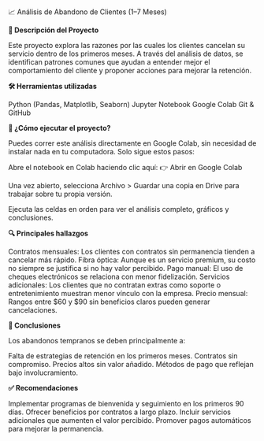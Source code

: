 📈 Análisis de Abandono de Clientes (1–7 Meses)



**🧾 Descripción del Proyecto**

Este proyecto explora las razones por las cuales los clientes cancelan su servicio dentro de los primeros meses. A través del análisis de datos, se identifican patrones comunes que ayudan a entender mejor el comportamiento del cliente y proponer acciones para mejorar la retención.


**🛠️ Herramientas utilizadas**

Python (Pandas, Matplotlib, Seaborn)
Jupyter Notebook
Google Colab
Git & GitHub


**🚀 ¿Cómo ejecutar el proyecto?**

Puedes correr este análisis directamente en Google Colab, sin necesidad de instalar nada en tu computadora. Solo sigue estos pasos:

Abre el notebook en Colab haciendo clic aquí:
👉 Abrir en Google Colab

Una vez abierto, selecciona Archivo > Guardar una copia en Drive para trabajar sobre tu propia versión.

Ejecuta las celdas en orden para ver el análisis completo, gráficos y conclusiones.


**🔍 Principales hallazgos**

Contratos mensuales: Los clientes con contratos sin permanencia tienden a cancelar más rápido.
Fibra óptica: Aunque es un servicio premium, su costo no siempre se justifica si no hay valor percibido.
Pago manual: El uso de cheques electrónicos se relaciona con menor fidelización.
Servicios adicionales: Los clientes que no contratan extras como soporte o entretenimiento muestran menor vínculo con la empresa.
Precio mensual: Rangos entre $60 y $90 sin beneficios claros pueden generar cancelaciones.


**📌 Conclusiones**

Los abandonos tempranos se deben principalmente a:

Falta de estrategias de retención en los primeros meses.
Contratos sin compromiso.
Precios altos sin valor añadido.
Métodos de pago que reflejan bajo involucramiento.


**✅ Recomendaciones**

Implementar programas de bienvenida y seguimiento en los primeros 90 días.
Ofrecer beneficios por contratos a largo plazo.
Incluir servicios adicionales que aumenten el valor percibido.
Promover pagos automáticos para mejorar la permanencia.

